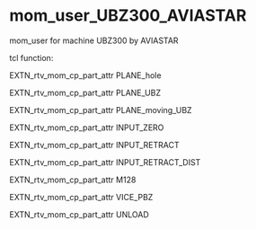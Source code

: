 # mom_user_UBZ300_AVIASTAR
 mom_user for machine UBZ300 by AVIASTAR

 tcl function:
 
  EXTN_rtv_mom_cp_part_attr PLANE_hole
  
  EXTN_rtv_mom_cp_part_attr PLANE_UBZ
  
  EXTN_rtv_mom_cp_part_attr PLANE_moving_UBZ
  
  EXTN_rtv_mom_cp_part_attr INPUT_ZERO
  
  EXTN_rtv_mom_cp_part_attr INPUT_RETRACT
  
  EXTN_rtv_mom_cp_part_attr INPUT_RETRACT_DIST

  EXTN_rtv_mom_cp_part_attr M128
 
  EXTN_rtv_mom_cp_part_attr VICE_PBZ
   
  EXTN_rtv_mom_cp_part_attr UNLOAD

  